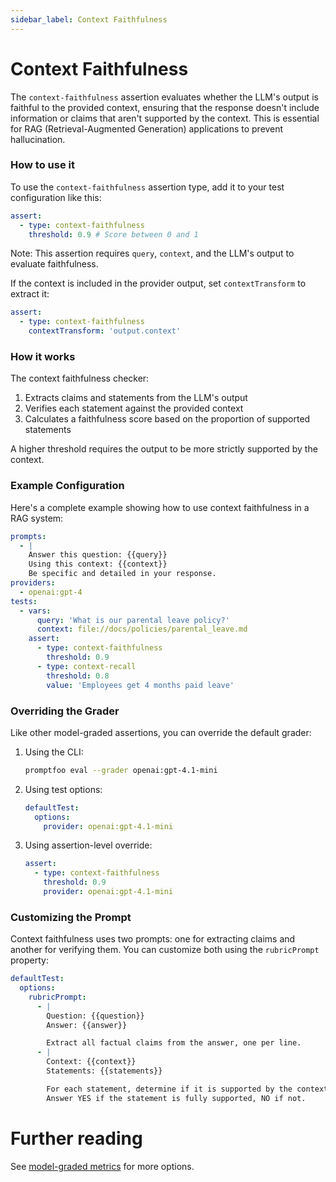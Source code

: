 ```yaml
---
sidebar_label: Context Faithfulness
---
```


# Context Faithfulness

The `context-faithfulness` assertion evaluates whether the LLM's output is faithful to the provided context, ensuring that the response doesn't include information or claims that aren't supported by the context. This is essential for RAG (Retrieval-Augmented Generation) applications to prevent hallucination.

### How to use it

To use the `context-faithfulness` assertion type, add it to your test configuration like this:

```yaml
assert:
  - type: context-faithfulness
    threshold: 0.9 # Score between 0 and 1
```

Note: This assertion requires `query`, `context`, and the LLM's output to evaluate faithfulness.

If the context is included in the provider output, set `contextTransform` to extract it:

```yaml
assert:
  - type: context-faithfulness
    contextTransform: 'output.context'
```

### How it works

The context faithfulness checker:

1. Extracts claims and statements from the LLM's output
2. Verifies each statement against the provided context
3. Calculates a faithfulness score based on the proportion of supported statements

A higher threshold requires the output to be more strictly supported by the context.

### Example Configuration

Here's a complete example showing how to use context faithfulness in a RAG system:

```yaml
prompts:
  - |
    Answer this question: {{query}}
    Using this context: {{context}}
    Be specific and detailed in your response.
providers:
  - openai:gpt-4
tests:
  - vars:
      query: 'What is our parental leave policy?'
      context: file://docs/policies/parental_leave.md
    assert:
      - type: context-faithfulness
        threshold: 0.9
      - type: context-recall
        threshold: 0.8
        value: 'Employees get 4 months paid leave'
```

### Overriding the Grader

Like other model-graded assertions, you can override the default grader:

1. Using the CLI:

   ```sh
   promptfoo eval --grader openai:gpt-4.1-mini
   ```

2. Using test options:

   ```yaml
   defaultTest:
     options:
       provider: openai:gpt-4.1-mini
   ```

3. Using assertion-level override:
   ```yaml
   assert:
     - type: context-faithfulness
       threshold: 0.9
       provider: openai:gpt-4.1-mini
   ```

### Customizing the Prompt

Context faithfulness uses two prompts: one for extracting claims and another for verifying them. You can customize both using the `rubricPrompt` property:

```yaml
defaultTest:
  options:
    rubricPrompt:
      - |
        Question: {{question}}
        Answer: {{answer}}

        Extract all factual claims from the answer, one per line.
      - |
        Context: {{context}}
        Statements: {{statements}}

        For each statement, determine if it is supported by the context.
        Answer YES if the statement is fully supported, NO if not.
```

# Further reading

See [model-graded metrics](/docs/configuration/expected-outputs/model-graded) for more options.
